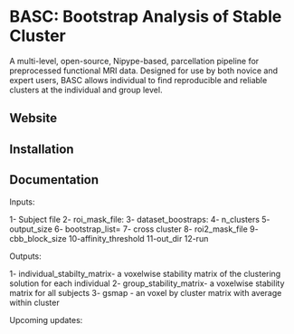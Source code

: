 BASC: Bootstrap Analysis of Stable Cluster
============================================================

A multi-level, open-source, Nipype-based, parcellation pipeline for preprocessed functional MRI data. Designed for use by both novice and expert users, BASC allows individual to find reproducible and reliable clusters at the individual and group level.

Website
-------


Installation
------------


Documentation
-------------
Inputs:

1- Subject file
2- roi_mask_file:
3- dataset_boostraps:
4- n_clusters
5- output_size
6- bootstrap_list= 
7- cross cluster
8- roi2_mask_file
9- cbb_block_size
10-affinity_threshold
11-out_dir
12-run

Outputs:

1- individual_stabilty_matrix- a voxelwise stability matrix of the clustering solution for each individual
2- group_stability_matrix- a voxelwise stability matrix for all subjects
3- gsmap - an voxel by cluster matrix with average within cluster

Upcoming updates:
